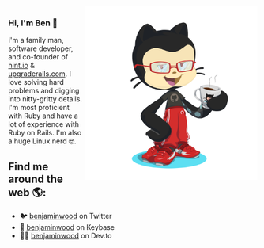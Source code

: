 <img align="right" width=350px src="https://github.com/benjaminwood/benjaminwood/blob/master/octocat.png?raw=true">

### Hi, I'm Ben 👋

I'm a family man, software developer, and co-founder of [hint.io](https://hint.io) & [upgraderails.com](https://upgraderails.com). I love solving hard problems and digging into nitty-gritty details. I'm most proficient with Ruby and have a lot of experience with Ruby on Rails. I'm also a huge Linux nerd :nerd_face:.

## Find me around the web 🌎:

- :bird: [benjaminwood](https://twitter.com/benjaminwood "@benjaminwood on Twitter") on Twitter
- :key: [benjaminwood](https://keybase.io/benjaminwood "benjaminwood on Keybase") on Keybase
- :technologist: [benjaminwood](https://dev.to/benjaminwood "benjaminwood on Dev.to") on Dev.to
